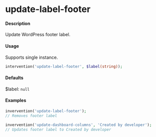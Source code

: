 # update-label-footer

#### Description
Update WordPress footer label.

#### Usage
Supports single instance.
```php
intervention('update-label-footer', $label(string));
```

#### Defaults
$label: `null`

#### Examples
```php
invervention('update-label-footer');
// Removes footer label

invervention('update-dashboard-columns', 'Created by developer');
// Updates footer label to Created by developer
```
